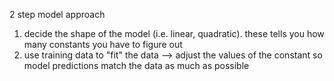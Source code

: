 2 step model approach
1. decide the shape of the model (i.e. linear, quadratic). these tells you how many constants you have to figure out
2. use training data to "fit" the data --> adjust the values of the constant so model predictions match the data as much as possible